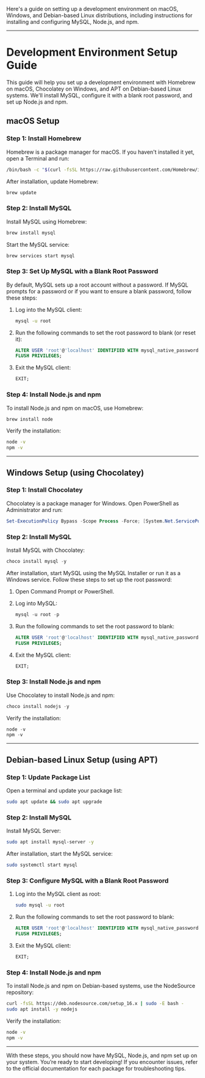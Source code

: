 Here's a guide on setting up a development environment on macOS, Windows, and Debian-based Linux distributions, including instructions for installing and configuring MySQL, Node.js, and npm.

---

# Development Environment Setup Guide

This guide will help you set up a development environment with Homebrew on macOS, Chocolatey on Windows, and APT on Debian-based Linux systems. We'll install MySQL, configure it with a blank root password, and set up Node.js and npm.

## macOS Setup

### Step 1: Install Homebrew

Homebrew is a package manager for macOS. If you haven't installed it yet, open a Terminal and run:

```bash
/bin/bash -c "$(curl -fsSL https://raw.githubusercontent.com/Homebrew/install/HEAD/install.sh)"
```

After installation, update Homebrew:

```bash
brew update
```

### Step 2: Install MySQL

Install MySQL using Homebrew:

```bash
brew install mysql
```

Start the MySQL service:

```bash
brew services start mysql
```

### Step 3: Set Up MySQL with a Blank Root Password

By default, MySQL sets up a root account without a password. If MySQL prompts for a password or if you want to ensure a blank password, follow these steps:

1. Log into the MySQL client:

   ```bash
   mysql -u root
   ```

2. Run the following commands to set the root password to blank (or reset it):

   ```sql
   ALTER USER 'root'@'localhost' IDENTIFIED WITH mysql_native_password BY '';
   FLUSH PRIVILEGES;
   ```

3. Exit the MySQL client:

   ```sql
   EXIT;
   ```

### Step 4: Install Node.js and npm

To install Node.js and npm on macOS, use Homebrew:

```bash
brew install node
```

Verify the installation:

```bash
node -v
npm -v
```

---

## Windows Setup (using Chocolatey)

### Step 1: Install Chocolatey

Chocolatey is a package manager for Windows. Open PowerShell as Administrator and run:

```powershell
Set-ExecutionPolicy Bypass -Scope Process -Force; [System.Net.ServicePointManager]::SecurityProtocol = [System.Net.ServicePointManager]::SecurityProtocol -bor 3072; iex ((New-Object System.Net.WebClient).DownloadString('https://community.chocolatey.org/install.ps1'))
```

### Step 2: Install MySQL

Install MySQL with Chocolatey:

```powershell
choco install mysql -y
```

After installation, start MySQL using the MySQL Installer or run it as a Windows service. Follow these steps to set up the root password:

1. Open Command Prompt or PowerShell.
2. Log into MySQL:

   ```powershell
   mysql -u root -p
   ```

3. Run the following commands to set the root password to blank:

   ```sql
   ALTER USER 'root'@'localhost' IDENTIFIED WITH mysql_native_password BY '';
   FLUSH PRIVILEGES;
   ```

4. Exit the MySQL client:

   ```sql
   EXIT;
   ```

### Step 3: Install Node.js and npm

Use Chocolatey to install Node.js and npm:

```powershell
choco install nodejs -y
```

Verify the installation:

```powershell
node -v
npm -v
```

---

## Debian-based Linux Setup (using APT)

### Step 1: Update Package List

Open a terminal and update your package list:

```bash
sudo apt update && sudo apt upgrade
```

### Step 2: Install MySQL

Install MySQL Server:

```bash
sudo apt install mysql-server -y
```

After installation, start the MySQL service:

```bash
sudo systemctl start mysql
```

### Step 3: Configure MySQL with a Blank Root Password

1. Log into the MySQL client as root:

   ```bash
   sudo mysql -u root
   ```

2. Run the following commands to set the root password to blank:

   ```sql
   ALTER USER 'root'@'localhost' IDENTIFIED WITH mysql_native_password BY '';
   FLUSH PRIVILEGES;
   ```

3. Exit the MySQL client:

   ```sql
   EXIT;
   ```

### Step 4: Install Node.js and npm

To install Node.js and npm on Debian-based systems, use the NodeSource repository:

```bash
curl -fsSL https://deb.nodesource.com/setup_16.x | sudo -E bash -
sudo apt install -y nodejs
```

Verify the installation:

```bash
node -v
npm -v
```

---

With these steps, you should now have MySQL, Node.js, and npm set up on your system. You’re ready to start developing! If you encounter issues, refer to the official documentation for each package for troubleshooting tips.
